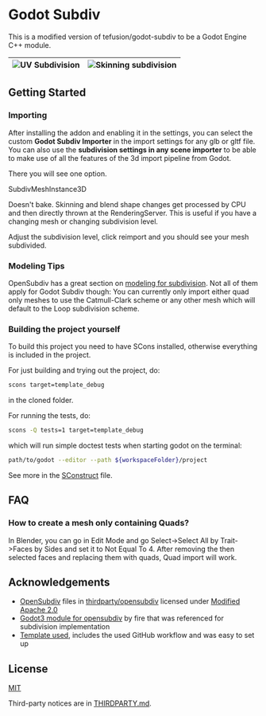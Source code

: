 # Godot Subdiv

This is a modified version of tefusion/godot-subdiv to be a Godot Engine C++ module.

| ![UV Subdivision](UVSubdivision.gif) | ![Skinning subdivision](SkinningSubdivision.gif) |
| ------------------------------------ | ------------------------------------------------ |

## Getting Started

### Importing

After installing the addon and enabling it in the settings, you can select the custom **Godot Subdiv Importer** in the import settings for any glb or gltf file. You can also use the **subdivision settings in any scene importer** to be able to make use of all the features of the 3d import pipeline from Godot.

There you will see one option.

SubdivMeshInstance3D

Doesn't bake. Skinning and blend shape changes get processed by CPU and then directly thrown at the RenderingServer. This is useful if you have a changing mesh or changing subdivision level.

Adjust the subdivision level, click reimport and you should see your mesh subdivided.

### Modeling Tips

OpenSubdiv has a great section on [modeling for subdivision](https://graphics.pixar.com/opensubdiv/docs/mod_notes.html). Not all of them apply for Godot Subdiv though: You can currently only import either quad only meshes to use the Catmull-Clark scheme or any other mesh which will default to the Loop subdivision scheme.

### Building the project yourself

To build this project you need to have SCons installed, otherwise everything is included in the project.

For just building and trying out the project, do:

```bash
scons target=template_debug
```

in the cloned folder.

For running the tests, do:

```bash
scons -Q tests=1 target=template_debug
```

which will run simple doctest tests when starting godot on the terminal:

```bash
path/to/godot --editor --path ${workspaceFolder}/project
```

See more in the [SConstruct](SConstruct) file.

## FAQ

### How to create a mesh only containing Quads?

In Blender, you can go in Edit Mode and go Select->Select All by Trait->Faces by Sides and set it to Not Equal To 4. After removing the then selected faces and replacing them with quads, Quad import will work.

## Acknowledgements

- [OpenSubdiv](https://github.com/PixarAnimationStudios/OpenSubdiv) files in [thirdparty/opensubdiv](thirdparty/opensubdiv) licensed under [Modified Apache 2.0](thirdparty/opensubdiv/LICENSE.txt)
- [Godot3 module for opensubdiv](https://github.com/godot-extended-libraries/godot-fire/tree/feature/3.2/opensubdiv-next) by fire that was referenced for subdivision implementation
- [Template used](https://github.com/nathanfranke/gdextension), includes the used GitHub workflow and was easy to set up

## License

[MIT](LICENSE)

Third-party notices are in [THIRDPARTY.md](THIRDPARTY.md).